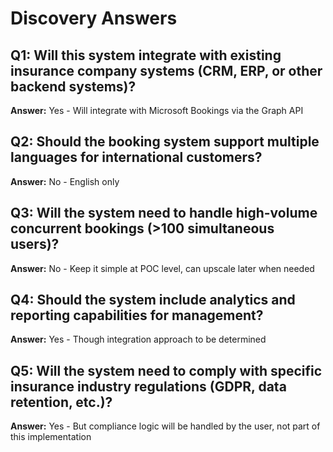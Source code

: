 # Discovery Answers

## Q1: Will this system integrate with existing insurance company systems (CRM, ERP, or other backend systems)?
**Answer:** Yes - Will integrate with Microsoft Bookings via the Graph API

## Q2: Should the booking system support multiple languages for international customers?
**Answer:** No - English only

## Q3: Will the system need to handle high-volume concurrent bookings (>100 simultaneous users)?
**Answer:** No - Keep it simple at POC level, can upscale later when needed

## Q4: Should the system include analytics and reporting capabilities for management?
**Answer:** Yes - Though integration approach to be determined

## Q5: Will the system need to comply with specific insurance industry regulations (GDPR, data retention, etc.)?
**Answer:** Yes - But compliance logic will be handled by the user, not part of this implementation